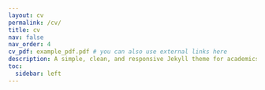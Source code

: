 ```yaml
---
layout: cv
permalink: /cv/
title: cv
nav: false
nav_order: 4
cv_pdf: example_pdf.pdf # you can also use external links here
description: A simple, clean, and responsive Jekyll theme for academics
toc:
  sidebar: left
---
```

